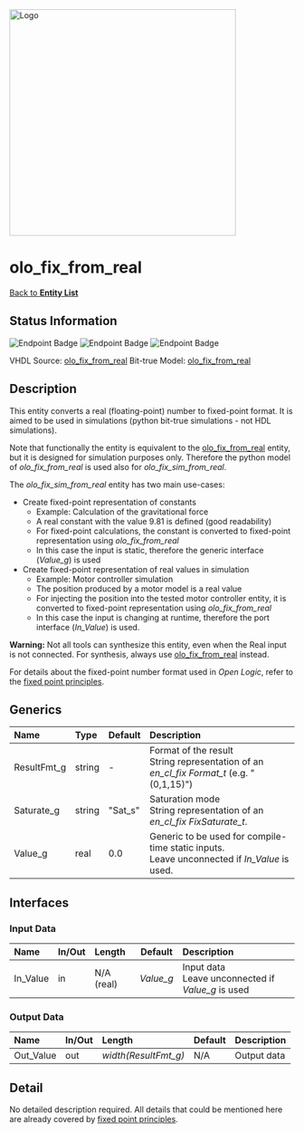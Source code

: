 <img src="../Logo.png" alt="Logo" width="400">

# olo_fix_from_real

[Back to **Entity List**](../EntityList.md)

## Status Information

![Endpoint Badge](https://img.shields.io/endpoint?url=https://storage.googleapis.com/open-logic-badges/coverage/olo_fix_sim_from_real.json?cacheSeconds=0)
![Endpoint Badge](https://img.shields.io/endpoint?url=https://storage.googleapis.com/open-logic-badges/branches/olo_fix_sim_from_real.json?cacheSeconds=0)
![Endpoint Badge](https://img.shields.io/endpoint?url=https://storage.googleapis.com/open-logic-badges/issues/olo_fix_sim_from_real.json?cacheSeconds=0)

VHDL Source: [olo_fix_from_real](../../src/fix/vhdl/olo_fix_sim_from_real.vhd)
Bit-true Model: [olo_fix_from_real](../../src/fix/python/olo_fix/olo_fix_from_real.py)

## Description

This entity converts a real (floating-point) number to fixed-point format. It is aimed to be used in simulations (python
bit-true simulations - not HDL simulations).

Note that functionally the entity is equivalent to the [olo_fix_from_real](./olo_fix_from_real.md) entity, but it is
designed for simulation purposes only. Therefore the python model of _olo_fix_from_real_ is used also for
_olo_fix_sim_from_real_.

The _olo_fix_sim_from_real_ entity has two main use-cases:

- Create fixed-point representation of constants
  - Example: Calculation of the gravitational force
  - A real constant with the value 9.81 is defined (good readability)
  - For fixed-point calculations, the constant is converted to fixed-point representation using _olo_fix_from_real_
  - In this case the input is static, therefore the generic interface (_Value_g_) is used
- Create fixed-point representation of real values in simulation
  - Example: Motor controller simulation
  - The position produced by a motor model is a real value
  - For injecting the position into the tested motor controller entity, it is converted to fixed-point representation
    using _olo_fix_from_real_
  - In this case the input is changing at runtime, therefore the port interface (_In_Value_) is used.

**Warning:** Not all tools can synthesize this entity, even when the Real input is not connected. For synthesis,
always use [olo_fix_from_real](./olo_fix_from_real.md) instead.

For details about the fixed-point number format used in _Open Logic_, refer to the
[fixed point principles](./olo_fix_principles.md).

## Generics

| Name        | Type    | Default   | Description                                                  |
| :---------- | :------ | --------- | :----------------------------------------------------------- |
| ResultFmt_g | string  | -         | Format of the result<br />String representation of an _en_cl_fix Format_t_ (e.g. "(0,1,15)") |
| Saturate_g  | string  | "Sat_s"   | Saturation mode<br />String representation of an _en_cl_fix FixSaturate_t_. |
| Value_g     | real    | 0.0       | Generic to be used for compile-time static inputs. <br> Leave unconnected if _In_Value_ is used. |

## Interfaces

### Input Data

| Name     | In/Out | Length          | Default    | Description                               |
| :------- | :----- | :-------------- | ---------- | :---------------------------------------- |
| In_Value | in     | N/A (real)      | _Value_g_  | Input data<br />Leave unconnected if _Value_g_ is used |

### Output Data

| Name       | In/Out | Length               | Default | Description                               |
| :--------- | :----- | :------------------- | ------- | :---------------------------------------- |
| Out_Value  | out    | _width(ResultFmt_g)_ | N/A     | Output data  |

## Detail

No detailed description required. All details that could be mentioned here are already covered by
[fixed point principles](./olo_fix_principles.md).
